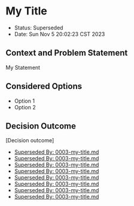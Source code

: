 # My Title

* Status: Superseded
* Date: Sun Nov 5 20:02:23 CST 2023

## Context and Problem Statement

My Statement

## Considered Options

* Option 1
* Option 2

## Decision Outcome

[Decision outcome]
* [Superseded By: 0003-my-title.md](./0003-my-title.md)
* [Superseded By: 0003-my-title.md](./0003-my-title.md)
* [Superseded By: 0003-my-title.md](./0003-my-title.md)
* [Superseded By: 0003-my-title.md](./0003-my-title.md)
* [Superseded By: 0003-my-title.md](./0003-my-title.md)
* [Superseded By: 0003-my-title.md](0003-my-title.md)
* [Superseded By: 0003-my-title.md](0003-my-title.md)
* [Superseded By: 0003-my-title.md](0003-my-title.md)
